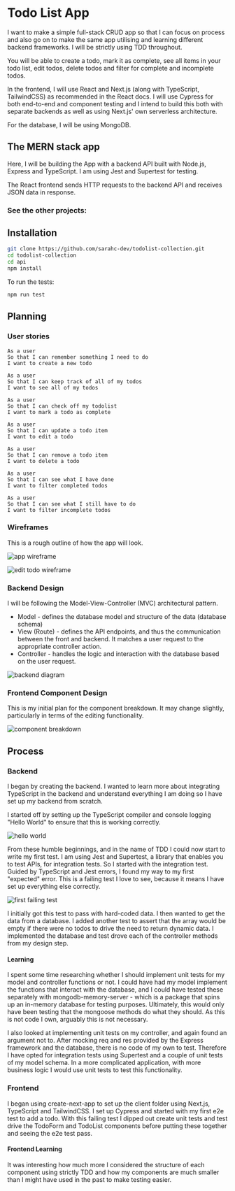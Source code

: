 # Todo List App

I want to make a simple full-stack CRUD app so that I can focus on process and also go on to make the same app utilising and learning different backend frameworks. I will be strictly using TDD throughout.

You will be able to create a todo, mark it as complete, see all items in your todo list, edit todos, delete todos and filter for complete and incomplete todos.

In the frontend, I will use React and Next.js (along with TypeScript, TailwindCSS) as recommended in the React docs. I will use Cypress for both end-to-end and component testing and I intend to build this both with separate backends as well as using Next.js' own serverless architecture.

For the database, I will be using MongoDB.

## The MERN stack app

Here, I will be building the App with a backend API built with Node.js, Express and TypeScript. I am using Jest and Supertest for testing.

The React frontend sends HTTP requests to the backend API and receives JSON data in response.

### See the other projects:

## Installation

```bash
git clone https://github.com/sarahc-dev/todolist-collection.git
cd todolist-collection
cd api
npm install
```

To run the tests:

```bash
npm run test
```

## Planning

### User stories

```plain
As a user
So that I can remember something I need to do
I want to create a new todo

As a user
So that I can keep track of all of my todos
I want to see all of my todos

As a user
So that I can check off my todolist
I want to mark a todo as complete

As a user
So that I can update a todo item
I want to edit a todo

As a user
So that I can remove a todo item
I want to delete a todo

As a user
So that I can see what I have done
I want to filter completed todos

As a user
So that I can see what I still have to do
I want to filter incomplete todos
```

### Wireframes

This is a rough outline of how the app will look.

![app wireframe](./images/wireframe.png)

![edit todo wireframe](./images/edit-todo-wireframe.png)

### Backend Design

I will be following the Model-View-Controller (MVC) architectural pattern.

- Model - defines the database model and structure of the data (database schema)
- View (Route) - defines the API endpoints, and thus the communication between the front and backend. It matches a user request to the appropriate controller action.
- Controller - handles the logic and interaction with the database based on the user request.

![backend diagram](./images/backend-diagram.png)

### Frontend Component Design

This is my initial plan for the component breakdown. It may change slightly, particularly in terms of the editing functionality.

![component breakdown](./images/component-breakdown.png)

## Process

### Backend

I began by creating the backend. I wanted to learn more about integrating TypeScript in the backend and understand everything I am doing so I have set up my backend from scratch.

I started off by setting up the TypeScript compiler and console logging "Hello World" to ensure that this is working correctly.

![hello world](./images/hello-world.png)

From these humble beginnings, and in the name of TDD I could now start to write my first test. I am using Jest and Supertest, a library that enables you to test APIs, for integration tests. So I started with the integration test. Guided by TypeScript and Jest errors, I found my way to my first "expected" error. This is a failing test I love to see, because it means I have set up everything else correctly.

![first failing test](./images/failing-test.png)

I initially got this test to pass with hard-coded data. I then wanted to get the data from a database. I added another test to assert that the array would be empty if there were no todos to drive the need to return dynamic data. I implemented the database and test drove each of the controller methods from my design step.

#### Learning

I spent some time researching whether I should implement unit tests for my model and controller functions or not. I could have had my model implement the functions that interact with the database, and I could have tested these separately with mongodb-memory-server - which is a package that spins up an in-memory database for testing purposes. Ultimately, this would  only have been testing that the mongoose methods do what they should. As this is not code I own, arguably this is not necessary.

I also looked at implementing unit tests on my controller, and again found an argument not to. After mocking req and res provided by the Express framewrork and the database, there is no code of my own to test. Therefore I have opted for integration tests using Supertest and a couple of unit tests of my model schema. In a more complicated application, with more business logic I would use unit tests to test this functionality.

### Frontend

I began using create-next-app to set up the client folder using Next.js, TypeScript and TailwindCSS. I set up Cypress and started with my first e2e test to add a todo. With this failing test I dipped out create unit tests and test drive the TodoForm and TodoList components before putting these together and seeing the e2e test pass.

#### Frontend Learning

It was interesting how much more I considered the structure of each component using strictly TDD and how my components are much smaller than I might have used in the past to make testing easier.
